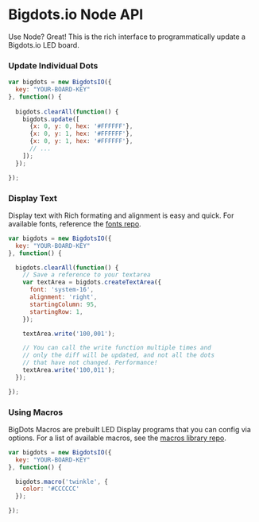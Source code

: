 # Bigdots.io Node API

Use Node? Great! This is the rich interface to programmatically update a Bigdots.io LED board.

### Update Individual Dots

```js
var bigdots = new BigdotsIO({
  key: "YOUR-BOARD-KEY"
}, function() {
  
  bigdots.clearAll(function() {
    bigdots.update([
      {x: 0, y: 0, hex: '#FFFFFF'},
      {x: 0, y: 1, hex: '#FFFFFF'},
      {x: 0, y: 1, hex: '#FFFFFF'},
      // ...
    ]);
  });

});
```

### Display Text

Display text with Rich formating and alignment is easy and quick. For available fonts, reference the [fonts repo](https://github.com/bigdots-io/fonts).

```js
var bigdots = new BigdotsIO({
  key: "YOUR-BOARD-KEY"
}, function() {

  bigdots.clearAll(function() {
    // Save a reference to your textarea
    var textArea = bigdots.createTextArea({
      font: 'system-16',
      alignment: 'right',
      startingColumn: 95,
      startingRow: 1,
    });

    textArea.write('100,001');

    // You can call the write function multiple times and
    // only the diff will be updated, and not all the dots
    // that have not changed. Performance!
    textArea.write('100,011');
  });

});
```

### Using Macros

BigDots Macros are prebuilt LED Display programs that you can config via options. For a list of available macros, see the [macros library repo](https://github.com/bigdots-io/macro-library).

```js
var bigdots = new BigdotsIO({
  key: "YOUR-BOARD-KEY"
}, function() {

  bigdots.macro('twinkle', {
    color: '#CCCCCC'
  });

});
```
